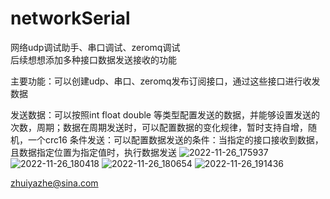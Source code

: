 # networkSerial
网络udp调试助手、串口调试、zeromq调试  
后续想想添加多种接口数据发送接收的功能

主要功能：可以创建udp、串口、zeromq发布订阅接口，通过这些接口进行收发数据

发送数据：可以按照int float double 等类型配置发送的数据，并能够设置发送的次数，周期；数据在周期发送时，可以配置数据的变化规律，暂时支持自增，随机，一个crc16
条件发送：可以配置数据发送的条件：当指定的接口接收到数据，且数据指定位置为指定值时，执行数据发送
![2022-11-26_175937](https://user-images.githubusercontent.com/24774665/204087397-a9f52e93-fa56-4973-87b7-ed3139488ded.png)
![2022-11-26_180418](https://user-images.githubusercontent.com/24774665/204087415-c1d548c7-12da-4a88-a4b6-9a6761e68f44.png)
![2022-11-26_180654](https://user-images.githubusercontent.com/24774665/204087426-fed1d5ea-a1ef-4df0-a65c-d7770ffcaf3f.png)
![2022-11-26_191436](https://user-images.githubusercontent.com/24774665/204087436-13392c25-93f7-43d5-8344-04e95bad874d.png)



zhuiyazhe@sina.com

